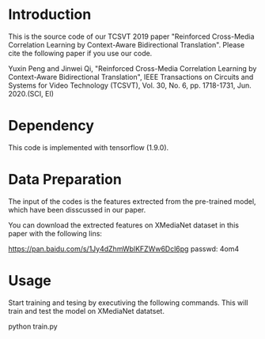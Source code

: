# Introduction
This is the source code of our TCSVT 2019 paper "Reinforced Cross-Media Correlation Learning by Context-Aware Bidirectional Translation". Please cite the following paper if you use our code.

Yuxin Peng and Jinwei Qi, "Reinforced Cross-Media Correlation Learning by Context-Aware Bidirectional Translation", IEEE Transactions on Circuits and Systems for Video Technology (TCSVT), Vol. 30, No. 6, pp. 1718-1731, Jun. 2020.(SCI, EI)

# Dependency

This code is implemented with tensorflow (1.9.0).

# Data Preparation

The input of the codes is the features extrected from the pre-trained model, which have been disscussed in our paper.

You can download the extrected features on XMediaNet dataset in this paper with the following lins:

https://pan.baidu.com/s/1Jy4dZhmWblKFZWw6Dcl6pg 
passwd: 4om4 


# Usage

Start training and tesing by executiving the following commands. This will train and test the model on XMediaNet datatset. 

python train.py


